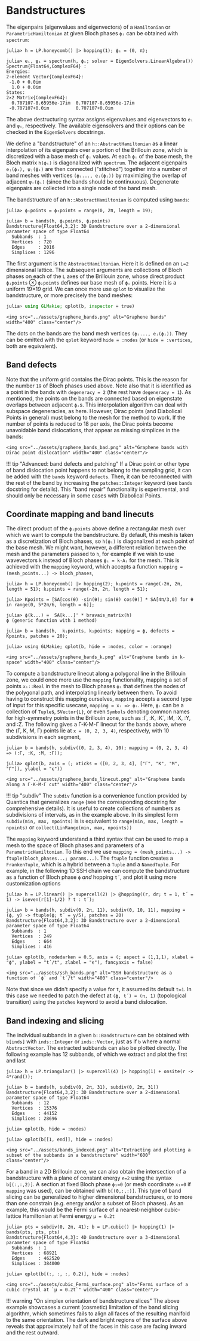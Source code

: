 # Bandstructures

The eigenpairs (eigenvalues and eigenvectors) of a `Hamiltonian` or `ParametricHamiltonian` at given Bloch phases `ϕᵢ` can be obtained with `spectrum`:
```jldoctest
julia> h = LP.honeycomb() |> hopping(1); ϕᵢ = (0, π);

julia> eᵢ, ψᵢ = spectrum(h, ϕᵢ; solver = EigenSolvers.LinearAlgebra())
Spectrum{Float64,ComplexF64} :
Energies:
2-element Vector{ComplexF64}:
 -1.0 + 0.0im
  1.0 + 0.0im
States:
2×2 Matrix{ComplexF64}:
  0.707107-8.65956e-17im  0.707107-8.65956e-17im
 -0.707107+0.0im          0.707107+0.0im
```
The above destructuring syntax assigns eigenvalues and eigenvectors to `eᵢ` and `ψᵢ`, respectively. The available eigensolvers and their options can be checked in the `EigenSolvers` docstrings.

We define a "bandstructure" of an `h::AbstractHamiltonian` as a linear interpolation of its eigenpairs over a portion of the Brillouin zone, which is discretized with a base mesh of `ϕᵢ` values. At each `ϕᵢ` of the base mesh, the Bloch matrix `h(ϕᵢ)` is diagonalized with `spectrum`. The adjacent eigenpairs `eⱼ(ϕᵢ), ψⱼ(ϕᵢ)` are then connected ("stitched") together into a number of band meshes with vertices `(ϕᵢ..., eⱼ(ϕᵢ))` by maximizing the overlap of adjacent `ψⱼ(ϕᵢ)` (since the bands should be continuuous). Degenerate eigenpairs are collected into a single node of the band mesh.

The bandstructure of an `h::AbstractHamiltonian` is computed using `bands`:
```jldoctest
julia> ϕ₁points = ϕ₂points = range(0, 2π, length = 19);

julia> b = bands(h, ϕ₁points, ϕ₂points)
Bandstructure{Float64,3,2}: 3D Bandstructure over a 2-dimensional parameter space of type Float64
  Subbands  : 1
  Vertices  : 720
  Edges     : 2016
  Simplices : 1296
```
The first argument is the `AbstractHamiltonian`. Here it is defined on an `L=2` dimensional lattice. The subsequent arguments are collections of Bloch phases on each of the `L` axes of the Brillouin zone, whose direct product `ϕ₁points` ⊗ `ϕ₂points` defines our base mesh of `ϕᵢ` points. Here it is a uniform 19×19 grid. We can once more use `qplot` to visualize the bandstructure, or more precisely the band meshes:
```julia
julia> using GLMakie; qplot(b, inspector = true)
```
```@raw html
<img src="../assets/graphene_bands.png" alt="Graphene bands" width="400" class="center"/>
```
The dots on the bands are the band mesh vertices `(ϕᵢ..., eⱼ(ϕᵢ))`. They can be omitted with the `qplot` keyword `hide = :nodes` (or `hide = :vertices`, both are equivalent).

## Band defects

Note that the uniform grid contains the Dirac points. This is the reason for the number `19` of Bloch phases used above. Note also that it is identified as a point in the bands with `degeneracy = 2` (the rest have `degeneracy = 1`). As mentioned, the points on the bands are connected based on eigenstate overlaps between adjacent `ϕᵢ`s. This interpolation algorithm can deal with subspace degeneracies, as here. However, Dirac points (and Diabolical Points in general) must belong to the mesh for the method to work. If the number of points is reduced to 18 per axis, the Dirac points become unavoidable band dislocations, that appear as missing simplices in the bands:
```@raw html
<img src="../assets/graphene_bands_bad.png" alt="Graphene bands with Dirac point dislocation" width="400" class="center"/>
```

!!! tip "Advanced: band defects and patching"
    If a Dirac point or other type of band dislocation point happens to not belong to the sampling grid, it can be added with the `bands` keyword `defects`. Then, it can be reconnected with the rest of the band by increasing the `patches::Integer` keyword (see `bands` docstring for details). This "band repair" functionality is experimental, and should only be necessary in some cases with Diabolical Points.

## Coordinate mapping and band linecuts

The direct product of the `ϕᵢpoints` above define a rectangular mesh over which we want to compute the bandstructure. By default, this mesh is taken as a discretization of Bloch phases, so `h(ϕᵢ)` is diagonalized at each point of the base mesh. We might want, however, a different relation between the mesh and the parameters passed to `h`, for example if we wish to use wavevectors `k` instead of Bloch phases `ϕᵢ = k⋅Aᵢ` for the mesh. This is achieved with the `mapping` keyword, which accepts a function `mapping = (mesh_points...) -> bloch_phases`,
```jldoctest
julia> h = LP.honeycomb() |> hopping(2); k₁points = range(-2π, 2π, length = 51); k₂points = range(-2π, 2π, length = 51);

julia> Kpoints = [SA[cos(θ) -sin(θ); sin(θ) cos(θ)] * SA[4π/3,0] for θ in range(0, 5*2π/6, length = 6)];

julia> ϕ(k...) =  SA[k...]' * bravais_matrix(h)
ϕ (generic function with 1 method)

julia> b = bands(h,  k₁points, k₂points; mapping = ϕ, defects = Kpoints, patches = 20);

julia> using GLMakie; qplot(b, hide = :nodes, color = :orange)
```
```@raw html
<img src="../assets/graphene_bands_k.png" alt="Graphene bands in k-space" width="400" class="center"/>
```

To compute a bandstructure linecut along a polygonal line in the Brillouin zone, we could once more use the `mapping` functionality, mapping a set of points `xᵢ::Real` in the mesh to Bloch phases `ϕᵢ` that defines the nodes of the polygonal path, and interpolating linearly between them. To avoid having to construct this mapping ourselves, `mapping` accepts a second type of input for this specific usecase, `mapping = xᵢ => ϕᵢ`. Here, `ϕᵢ` can be a collection of `Tuple`s, `SVector{L}`, or even `Symbols` denoting common names for high-symmetry points in the Brillouin zone, such as :Γ, :K, :K´, :M, :X, :Y, and :Z. The following gives a Γ-K-M-Γ linecut for the bands above, where the (Γ, K, M, Γ) points lie at `x = (0, 2, 3, 4)`, respectively, with 10 subdivisions in each segment,
```jldoctest
julia> b = bands(h, subdiv((0, 2, 3, 4), 10); mapping = (0, 2, 3, 4) => (:Γ, :K, :M, :Γ));

julia> qplot(b, axis = (; xticks = ([0, 2, 3, 4], ["Γ", "K", "M", "Γ"]), ylabel = "ϵ"))
```
```@raw html
<img src="../assets/graphene_bands_linecut.png" alt="Graphene bands along a Γ-K-M-Γ cut" width="400" class="center"/>
```

!!! tip "subdiv"
    The `subdiv` function is a convenience function provided by Quantica that generalizes `range` (see the corresponding docstring for comprehensive details). It is useful to create collections of numbers as subdivisions of intervals, as in the example above. In its simplest form `subdiv(min, max, npoints)` is is equivalent to `range(min, max, length = npoints)` or `collect(LinRange(min, max, npoints))`

The `mapping` keyword understand a third syntax that can be used to map a mesh to the space of Bloch phases and parameters of a `ParametricHamiltonian`. To this end we use `mapping = (mesh_points...) -> ftuple(bloch_phases...; params...)`. The `ftuple` function creates a `FrankenTuple`, which is a hybrid between a `Tuple` and a `NamedTuple`. For example, in the following 1D SSH chain we can compute the bandstructure as a function of Bloch phase `ϕ` *and* hopping `t´`, and plot it using more customization options
```jldoctest
julia> h = LP.linear() |> supercell(2) |> @hopping((r, dr; t = 1, t´ = 1) -> iseven(r[1]-1/2) ? t : t´);

julia> b = bands(h, subdiv(0, 2π, 11), subdiv(0, 10, 11), mapping = (ϕ, y) -> ftuple(ϕ; t´ = y/5), patches = 20)
Bandstructure{Float64,3,2}: 3D Bandstructure over a 2-dimensional parameter space of type Float64
  Subbands  : 1
  Vertices  : 249
  Edges     : 664
  Simplices : 416

julia> qplot(b, nodedarken = 0.5, axis = (; aspect = (1,1,1), xlabel = "ϕ", ylabel = "t´/t", zlabel = "ϵ"), fancyaxis = false)
```
```@raw html
<img src="../assets/ssh_bands.png" alt="SSH bandstructure as a function of `ϕ` and `t´/t" width="400" class="center"/>
```

Note that since we didn't specify a value for `t`, it assumed its default `t=1`. In this case we needed to patch the defect at `(ϕ, t´) = (π, 1)` (topological transition) using the `patches` keyword to avoid a band dislocation.

## Band indexing and slicing

The individual subbands in a given `b::Bandstructure` can be obtained with `b[inds]` with `inds::Integer` or `inds::Vector`, just as if `b` where a normal `AbstractVector`. The extracted subbands can also be plotted directly. The following example has 12 subbands, of which we extract and plot the first and last
```jldoctest
julia> h = LP.triangular() |> supercell(4) |> hopping(1) + onsite(r -> 4*rand());

julia> b = bands(h, subdiv(0, 2π, 31), subdiv(0, 2π, 31))
Bandstructure{Float64,3,2}: 3D Bandstructure over a 2-dimensional parameter space of type Float64
  Subbands  : 12
  Vertices  : 15376
  Edges     : 44152
  Simplices : 28696

julia> qplot(b, hide = :nodes)

julia> qplot(b[[1, end]], hide = :nodes)
```
```@raw html
<img src="../assets/bands_indexed.png" alt="Extracting and plotting a subset of the subbands in a bandstructure" width="600" class="center"/>
```

For a band in a 2D Brillouin zone, we can also obtain the intersection of a bandstructure with a plane of constant energy `ϵ=2` using the syntax `b[(:,:,2)]`. A section at fixed Bloch phase `ϕ₁=0` (or mesh coordinate `x₁=0` if `mapping` was used), can be obtained with `b[(0,:,:)]`. This type of band slicing can be generalized to higher dimensional bandstructures, or to more than one constrain (e.g. energy and/or a subset of Bloch phases).
As an example, this would be the Fermi surface of a nearest-neighbor cubic-lattice Hamiltonian at Fermi energy `µ = 0.2t`
```jldoctest
julia> pts = subdiv(0, 2π, 41); b = LP.cubic() |> hopping(1) |> bands(pts, pts, pts)
Bandstructure{Float64,4,3}: 4D Bandstructure over a 3-dimensional parameter space of type Float64
  Subbands  : 1
  Vertices  : 68921
  Edges     : 462520
  Simplices : 384000

julia> qplot(b[(:, :, :, 0.2)], hide = :nodes)
```
```@raw html
<img src="../assets/cubic_Fermi_surface.png" alt="Fermi surface of a cubic crystal at `µ = 0.2t`" width="400" class="center"/>
```

!!! warning "On simplex orientation of bandstructure slices"
    The above example showcases a current (cosmetic) limitation of the band slicing algorithm, which sometimes fails to align all faces of the resulting manifold to the same orientation. The dark and bright regions of the surface above reveals that approximately half of the faces in this case are facing inward and the rest outward.
